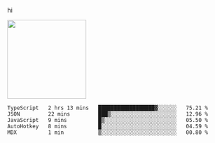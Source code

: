 hi

<img height="180em" src="https://github-readme-stats.vercel.app/api?username=AProductiveNerd&show_icons=true&hide_border=true&&count_private=true&include_all_commits=true" />

<!--START_SECTION:waka-->
```text
TypeScript   2 hrs 13 mins   ██████████████████▓░░░░░░   75.21 % 
JSON         22 mins         ███▒░░░░░░░░░░░░░░░░░░░░░   12.96 % 
JavaScript   9 mins          █▒░░░░░░░░░░░░░░░░░░░░░░░   05.50 % 
AutoHotkey   8 mins          █░░░░░░░░░░░░░░░░░░░░░░░░   04.59 % 
MDX          1 min           ▒░░░░░░░░░░░░░░░░░░░░░░░░   00.80 % 
```
<!--END_SECTION:waka-->
